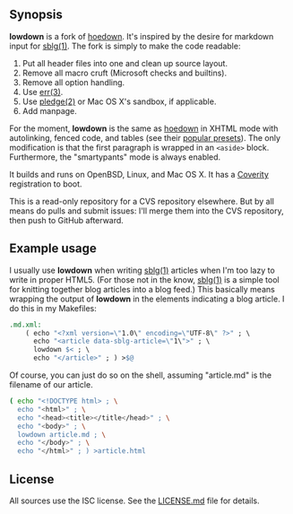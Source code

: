 ## Synopsis

**lowdown** is a fork of [hoedown](https://github.com/hoedown/hoedown).
It's inspired by the desire for markdown input for
[sblg(1)](https://kristaps.bsd.lv/sblg).  The fork is simply to make the
code readable:

1. Put all header files into one and clean up source layout.
2. Remove all macro cruft (Microsoft checks and builtins).
3. Remove all option handling.
4. Use [err(3)](http://man.openbsd.org/err.3).
5. Use [pledge(2)](http://man.openbsd.org/pledge.2) or Mac OS X's
   sandbox, if applicable.
6. Add manpage.

For the moment, **lowdown** is the same as
[hoedown](https://github.com/hoedown/hoedown) in XHTML mode with
autolinking, fenced code, and tables (see their [popular
presets](https://github.com/hoedown/hoedown/wiki/Popular-presets)).
The only modification is that the first paragraph is wrapped in an
`<aside>` block.  Furthermore, the "smartypants" mode is always enabled.

It builds and runs on OpenBSD, Linux, and Mac OS X.  It has a
[Coverity](https://scan.coverity.com/projects/lowdown) registration to
boot.

This is a read-only repository for a CVS repository elsewhere.  But by
all means do pulls and submit issues: I'll merge them into the CVS
repository, then push to GitHub afterward.

## Example usage

I usually use **lowdown** when writing
[sblg(1)](https://kristaps.bsd.lv/sblg) articles when I'm too lazy to
write in proper HTML5.
(For those not in the know, [sblg(1)](https://kristaps.bsd.lv/sblg) is a
simple tool for knitting together blog articles into a blog feed.)
This basically means wrapping the output of **lowdown** in the elements
indicating a blog article.
I do this in my Makefiles:

```Makefile
.md.xml:
	( echo "<?xml version=\"1.0\" encoding=\"UTF-8\" ?>" ; \
	  echo "<article data-sblg-article=\"1\">" ; \
	  lowdown $< ; \
	  echo "</article>" ; ) >$@
```

Of course, you can just do so on the shell, assuming "article.md" is the
filename of our article.

```sh
( echo "<!DOCTYPE html> ; \
  echo "<html>" ; \
  echo "<head><title></title</head>" ; \
  echo "<body>" ; \
  lowdown article.md ; \
  echo "</body>" ; \
  echo "</html>" ; ) >article.html
```

## License

All sources use the ISC license.
See the [LICENSE.md](LICENSE.md) file for details.
